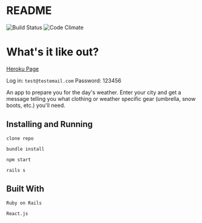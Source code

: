 # README

![Build Status](https://codeship.com/projects/41ee6290-1015-0135-ac14-220fc925bc13/status?branch=master)
![Code Climate](https://codeclimate.com/github/clsohn/wilo.png)



# What's it like out?
[Heroku Page](https://whatsitlikeout.herokuapp.com/)

Log in: `test@testemail.com`  Password: 123456

An app to prepare you for the day's weather. Enter your city and get a message telling you what clothing or weather specific gear (umbrella, snow boots, etc.) you'll need.

## Installing and Running

`clone repo`

`bundle install`

`npm start`

`rails s`

## Built With

`Ruby on Rails`

`React.js`
